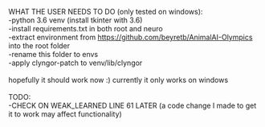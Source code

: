 WHAT THE USER NEEDS TO DO (only tested on windows):\
-python 3.6 venv (install tkinter with 3.6)\
-install requirements.txt in both root and neuro\
-extract environment from https://github.com/beyretb/AnimalAI-Olympics into the root folder\
-rename this folder to envs\
-apply clyngor-patch to venv/lib/clyngor\
\
hopefully it should work now :) currently it only works on windows\
\
TODO:\
-CHECK ON WEAK_LEARNED LINE 61 LATER (a code change I made to get it to work may affect functionality)
